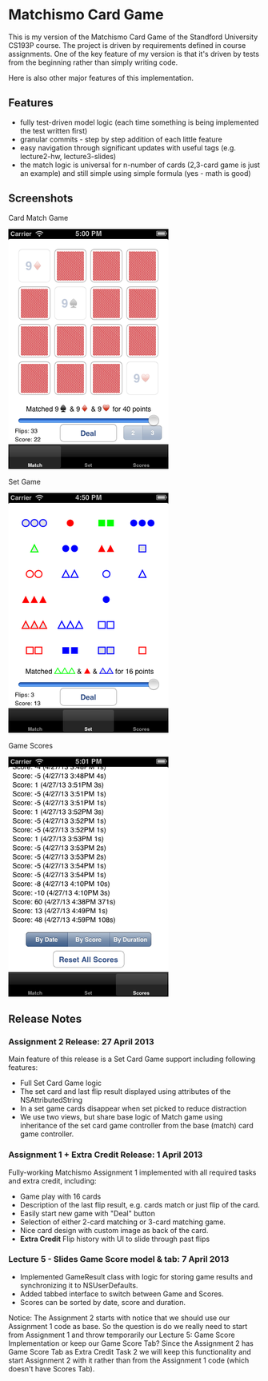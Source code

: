 Matchismo Card Game 
===================

This is my version of the Matchismo Card Game of the Standford University CS193P course. The project is driven by requirements defined in course assignments. One of the key feature of my version is that it's driven by tests from the beginning rather than simply writing code.

Here is also other major features of this implementation.

## Features
- fully test-driven model logic (each time something is being implemented the test written first)
- granular commits - step by step addition of each little feature
- easy navigation through significant updates with useful tags (e.g. lecture2-hw, lecture3-slides)
- the match logic is universal for n-number of cards (2,3-card game is just an example) and still simple using simple formula (yes - math is good)

## Screenshots

Card Match Game

![Card Match Game Screenshot](screenshot-match.png)

Set Game

![Card Match Game Screenshot](screenshot-set.png)

Game Scores

![Game Scores Screenshot](screenshot-scores.png)

## Release Notes

### Assignment 2 Release: 27 April 2013
Main feature of this release is a Set Card Game support including following features:

 - Full Set Card Game logic
 - The set card and last flip result displayed using attributes of the NSAttributedString
 - In a set game cards disappear when set picked to reduce distraction
 - We use two views, but share base logic of Match game using inheritance of the set card game controller from the base (match) card game controller.

### Assignment 1 + Extra Credit Release: 1 April 2013
Fully-working Matchismo Assignment 1 implemented with all required tasks and extra credit, including:

 - Game play with 16 cards
 - Description of the last flip result, e.g. cards match or just flip of the card.
 - Easily start new game with "Deal" button
 - Selection of either 2-card matching or 3-card matching game.
 - Nice card design with custom image as back of the card.
 - **Extra Credit** Flip history with UI to slide through past flips

### Lecture 5 - Slides Game Score model & tab: 7 April 2013
 - Implemented GameResult class with logic for storing game results and synchronizing it to NSUserDefaults.
 - Added tabbed interface to switch between Game and Scores.
 - Scores can be sorted by date, score and duration.

Notice: The Assignment 2 starts with notice that we should use our Assignment 1 code as base. So the question is do we really need to start from Assignment 1 and throw temporarily our Lecture 5: Game Score Implementation or keep our Game Score Tab? Since the Assignment 2 has Game Score Tab as Extra Credit Task 2 we will keep this functionality and start Assignment 2 with it rather than from the Assignment 1 code (which doesn't have Scores Tab).